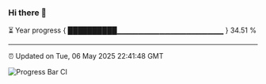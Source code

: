 ### Hi there 👋

⏳ Year progress { ██████████▁▁▁▁▁▁▁▁▁▁▁▁▁▁▁▁▁▁▁▁ } 34.51 %

---

⏰ Updated on Tue, 06 May 2025 22:41:48 GMT

![Progress Bar CI](https://github.com/IshwaranRudhara/GIT-ACTION/workflows/Progress%20Bar%20CI/badge.svg)
